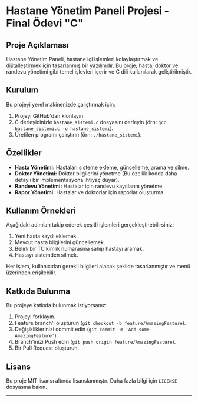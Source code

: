 # Hastane Yönetim Paneli Projesi - Final Ödevi "C"

## Proje Açıklaması
Hastane Yönetim Paneli, hastane içi işlemleri kolaylaştırmak ve dijitalleştirmek için tasarlanmış bir yazılımdır. Bu proje; hasta, doktor ve randevu yönetimi gibi temel işlevleri içerir ve C dili kullanılarak geliştirilmiştir.

## Kurulum
Bu projeyi yerel makinenizde çalıştırmak için:
1. Projeyi GitHub'dan klonlayın.
2. C derleyicinizle `hastane_sistemi.c` dosyasını derleyin (örn: `gcc hastane_sistemi.c -o hastane_sistemi`).
3. Üretilen programı çalıştırın (örn: `./hastane_sistemi`).

## Özellikler
- **Hasta Yönetimi:** Hastaları sisteme ekleme, güncelleme, arama ve silme.
- **Doktor Yönetimi:** Doktor bilgilerini yönetme (Bu özellik kodda daha detaylı bir implementasyona ihtiyaç duyar).
- **Randevu Yönetimi:** Hastalar için randevu kayıtlarını yönetme.
- **Rapor Yönetimi:** Hastalar ve doktorlar için raporlar oluşturma.

## Kullanım Örnekleri
Aşağıdaki adımları takip ederek çeşitli işlemleri gerçekleştirebilirsiniz:
1. Yeni hasta kaydı eklemek.
2. Mevcut hasta bilgilerini güncellemek.
3. Belirli bir TC kimlik numarasına sahip hastayı aramak.
4. Hastayı sistemden silmek.

Her işlem, kullanıcıdan gerekli bilgileri alacak şekilde tasarlanmıştır ve menü üzerinden erişilebilir.

## Katkıda Bulunma
Bu projeye katkıda bulunmak istiyorsanız:
1. Projeyi forklayın.
2. Feature branch'i oluşturun (`git checkout -b feature/AmazingFeature`).
3. Değişikliklerinizi commit edin (`git commit -m 'Add some AmazingFeature'`).
4. Branch'inizi Push edin (`git push origin feature/AmazingFeature`).
5. Bir Pull Request oluşturun.

## Lisans
Bu proje MIT lisansı altında lisanslanmıştır. Daha fazla bilgi için `LICENSE` dosyasına bakın.

---

